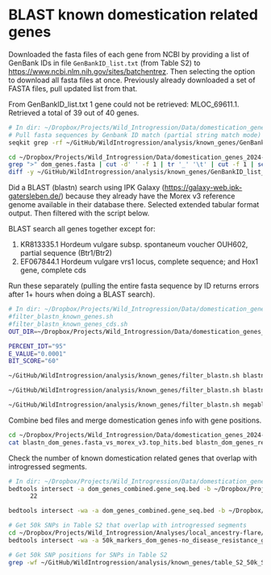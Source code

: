 # BLAST known domestication related genes

Downloaded the fasta files of each gene from NCBI by providing a list of GenBank IDs in file `GenBankID_list.txt` (from Table S2) to https://www.ncbi.nlm.nih.gov/sites/batchentrez. Then selecting the option to download all fasta files at once. Previously already downloaded a set of FASTA files, pull updated list from that.

From GenBankID_list.txt 1 gene could not be retrieved: MLOC_69611.1. Retrieved a total of 39 out of 40 genes.

```bash
# In dir: ~/Dropbox/Projects/Wild_Introgression/Data/domestication_genes
# Pull fasta sequences by Genbank ID match (partial string match mode)
seqkit grep -rf ~/GitHub/WildIntrogression/analysis/known_genes/GenBankID_list.txt domestication_genes_gene_sequence.fasta > ~/Dropbox/Projects/Wild_Introgression/Data/domestication_genes_2024-06-01/dom_genes.fasta

cd ~/Dropbox/Projects/Wild_Introgression/Data/domestication_genes_2024-06-01
grep ">" dom_genes.fasta | cut -d' ' -f 1 | tr '_' '\t' | cut -f 1 | sed 's/>lcl|//' | sort -V | uniq > temp_genbank_ids_in_fasta.txt
diff -y ~/GitHub/WildIntrogression/analysis/known_genes/GenBankID_list_sorted.txt temp_genbank_ids_in_fasta.txt | grep "<" | cut -f 1 > temp_genbank_ids_missing_fasta_seq.txt
```

Did a BLAST (blastn) search using IPK Galaxy (https://galaxy-web.ipk-gatersleben.de/) because they already have the Morex v3 reference genome available in their database there. Selected extended tabular format output. Then filtered with the script below.

BLAST search all genes together except for:

1. KR813335.1 Hordeum vulgare subsp. spontaneum voucher OUH602, partial sequence (Btr1/Btr2)
2. EF067844.1 Hordeum vulgare vrs1 locus, complete sequence; and Hox1 gene, complete cds

Run these separately (pulling the entire fasta sequence by ID returns errors after 1+ hours when doing a BLAST search).

```bash
# In dir: ~/Dropbox/Projects/Wild_Introgression/Data/domestication_genes_2024-06-01/blast_out
#filter_blastn_known_genes.sh
#filter_blastn_known_genes_cds.sh
OUT_DIR=~/Dropbox/Projects/Wild_Introgression/Data/domestication_genes_2024-06-01/blast_out/filtered

PERCENT_IDT="95"
E_VALUE="0.0001"
BIT_SCORE="60"

~/GitHub/WildIntrogression/analysis/known_genes/filter_blastn.sh blastn_dom_genes.fasta_vs_morex_v3.tabular ${OUT_DIR} ${PERCENT_IDT} ${E_VALUE} ${BIT_SCORE}

~/GitHub/WildIntrogression/analysis/known_genes/filter_blastn.sh blastn_dom_genes_remaining_3.cds.fasta_vs_morex_v3.tabular ${OUT_DIR} ${PERCENT_IDT} ${E_VALUE} ${BIT_SCORE}

~/GitHub/WildIntrogression/analysis/known_genes/filter_blastn.sh megablast_dom_genes.fasta_vs_morex_v3.tabular ${OUT_DIR} ${PERCENT_IDT} ${E_VALUE} ${BIT_SCORE}
```

Combine bed files and merge domestication genes info with gene positions.

```bash
cd ~/Dropbox/Projects/Wild_Introgression/Data/domestication_genes_2024-06-01/blast_out/filtered
cat blastn_dom_genes.fasta_vs_morex_v3.top_hits.bed blastn_dom_genes_remaining_3.cds.fasta_vs_morex_v3.top_hits.bed | sort -k1,1 -k2,2n > dom_genes_combined.gene_seq.bed
```

Check the number of known domestication related genes that overlap with introgressed segments.

```bash
# In dir: ~/Dropbox/Projects/Wild_Introgression/Data/domestication_genes
bedtools intersect -a dom_genes_combined.gene_seq.bed -b ~/Dropbox/Projects/Wild_Introgression/Analyses/local_ancestry-flare/plots/wbdc_likely_introgressed_segments-breeding.bed | uniq | wc -l
      22

bedtools intersect -wa -a dom_genes_combined.gene_seq.bed -b ~/Dropbox/Projects/Wild_Introgression/Analyses/local_ancestry-flare/plots/wbdc_likely_introgressed_segments-breeding.bed | uniq > ~/Dropbox/Projects/Wild_Introgression/Analyses/local_ancestry-flare/plots/known_dom_genes_overlap_introgressed_regions.bed

# Get 50k SNPs in Table S2 that overlap with introgressed segments
cd ~/Dropbox/Projects/Wild_Introgression/Analyses/local_ancestry-flare/plots_updated_chromPlots_our_pos
bedtools intersect -wa -a 50k_markers_dom_genes-no_disease_resistance_genes.bed -b ~/Dropbox/Projects/Wild_Introgression/Analyses/local_ancestry-flare/plots/wbdc_likely_introgressed_segments-breeding.bed | uniq > known_dom_genes_50k_snps_overlap_introgressed_regions.bed
```

```bash
# Get 50k SNP positions for SNPs in Table S2
grep -wf ~/GitHub/WildIntrogression/analysis/known_genes/table_S2_50k_SNPs_uniq.txt ~/GitHub/morex_reference/morex_v3/50k_9k_BOPA_SNP/50k_idt90_noRescuedSNPs.bed > ~/GitHub/WildIntrogression/analysis/known_genes/table_S2_snps_50k_idt90_noRescuedSNPs.bed
```
